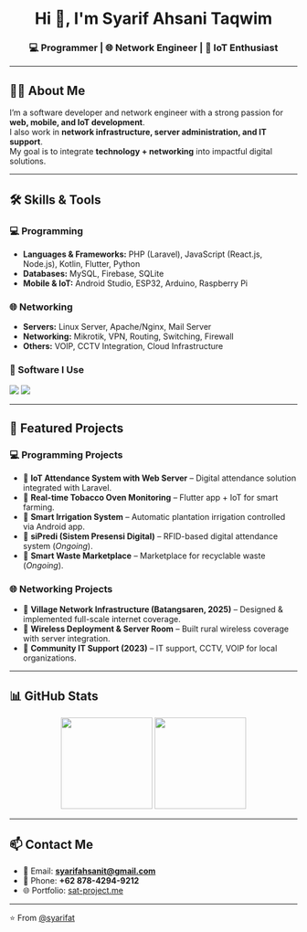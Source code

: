 <h1 align="center">Hi 👋, I'm Syarif Ahsani Taqwim</h1>
<h3 align="center">💻 Programmer | 🌐 Network Engineer | 🔧 IoT Enthusiast</h3>

---

## 👨‍💼 About Me
I’m a software developer and network engineer with a strong passion for **web, mobile, and IoT development**.  
I also work in **network infrastructure, server administration, and IT support**.  
My goal is to integrate **technology + networking** into impactful digital solutions.  

---

## 🛠️ Skills & Tools

### 💻 Programming
- **Languages & Frameworks:** PHP (Laravel), JavaScript (React.js, Node.js), Kotlin, Flutter, Python  
- **Databases:** MySQL, Firebase, SQLite  
- **Mobile & IoT:** Android Studio, ESP32, Arduino, Raspberry Pi  

### 🌐 Networking
- **Servers:** Linux Server, Apache/Nginx, Mail Server  
- **Networking:** Mikrotik, VPN, Routing, Switching, Firewall  
- **Others:** VOIP, CCTV Integration, Cloud Infrastructure  

### 🧰 Software I Use
<p align="left">
  <img src="https://skillicons.dev/icons?i=php,laravel,js,react,nodejs,kotlin,flutter,python,mysql,firebase,arduino,raspberrypi,linux" />
  <img src="https://img.shields.io/badge/Mikrotik-Network-blue?style=for-the-badge&logo=ubiquiti" />
</p>

---

## 🚀 Featured Projects

### 💻 Programming Projects
- 📌 **IoT Attendance System with Web Server** – Digital attendance solution integrated with Laravel.  
- 📌 **Real-time Tobacco Oven Monitoring** – Flutter app + IoT for smart farming.  
- 📌 **Smart Irrigation System** – Automatic plantation irrigation controlled via Android app.  
- 📌 **siPredi (Sistem Presensi Digital)** – RFID-based digital attendance system (*Ongoing*).  
- 📌 **Smart Waste Marketplace** – Marketplace for recyclable waste (*Ongoing*).  

### 🌐 Networking Projects
- 📡 **Village Network Infrastructure (Batangsaren, 2025)** – Designed & implemented full-scale internet coverage.  
- 📡 **Wireless Deployment & Server Room** – Built rural wireless coverage with server integration.  
- 📡 **Community IT Support (2023)** – IT support, CCTV, VOIP for local organizations.  

---

## 📊 GitHub Stats
<p align="center">
  <img src="https://github-readme-stats.vercel.app/api?username=syarifat&show_icons=true&theme=radical" height="160" />
  <img src="https://github-readme-streak-stats.herokuapp.com/?username=syarifat&theme=radical" height="160" />
</p>

---

## 📫 Contact Me
- 📧 Email: **syarifahsanit@gmail.com**  
- 📱 Phone: **+62 878-4294-9212**  
- 🌐 Portfolio: [sat-project.me](https://sat-project.me)  

---

⭐️ From [@syarifat](https://github.com/syarifat)
